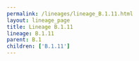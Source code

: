 ```yaml
---
permalink: /lineages/lineage_B.1.11.html
layout: lineage_page
title: Lineage B.1.11
lineage: B.1.11
parent: B.1
children: ['B.1.11']
---
```

